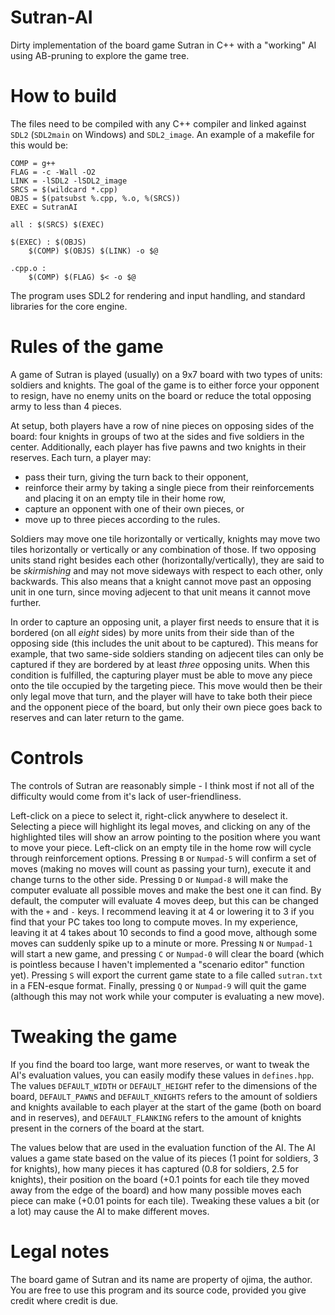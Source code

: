 # Sutran-AI
Dirty implementation of the board game Sutran in C++ with a "working" AI using AB-pruning to explore the game tree.

# How to build

The files need to be compiled with any C++ compiler and linked against `SDL2` (`SDL2main` on Windows) and `SDL2_image`. An example of a makefile for this would be:

    COMP = g++
    FLAG = -c -Wall -O2
    LINK = -lSDL2 -lSDL2_image
    SRCS = $(wildcard *.cpp)
    OBJS = $(patsubst %.cpp, %.o, %(SRCS))
    EXEC = SutranAI
    
    all : $(SRCS) $(EXEC)
    
    $(EXEC) : $(OBJS)
        $(COMP) $(OBJS) $(LINK) -o $@
    
    .cpp.o :
        $(COMP) $(FLAG) $< -o $@
 
 The program uses SDL2 for rendering and input handling, and standard libraries for the core engine.
 
 # Rules of the game
 
 A game of Sutran is played (usually) on a 9x7 board with two types of units: soldiers and knights. The goal of the game is to either force your opponent to resign, have no enemy units on the board or reduce the total opposing army to less than 4 pieces.
 
 At setup, both players have a row of nine pieces on opposing sides of the board: four knights in groups of two at the sides and five soldiers in the center. Additionally, each player has five pawns and two knights in their reserves. Each turn, a player may:
 
 - pass their turn, giving the turn back to their opponent,
 - reinforce their army by taking a single piece from their reinforcements and placing it on an empty tile in their home row,
 - capture an opponent with one of their own pieces, or
 - move up to three pieces according to the rules.

Soldiers may move one tile horizontally or vertically, knights may move two tiles horizontally or vertically or any combination of those. If two opposing units stand right besides each other (horizontally/vertically), they are said to be *skirmishing* and may not move sideways with respect to each other, only backwards. This also means that a knight cannot move past an opposing unit in one turn, since moving adjecent to that unit means it cannot move further.

In order to capture an opposing unit, a player first needs to ensure that it is bordered (on all _eight_ sides) by more units from their side than of the opposing side (this includes the unit about to be captured). This means for example, that two same-side soldiers standing on adjecent tiles can only be captured if they are bordered by at least _three_ opposing units. When this condition is fulfilled, the capturing player must be able to move any piece onto the tile occupied by the targeting piece. This move would then be their only legal move that turn, and the player will have to take both their piece and the opponent piece of the board, but only their own piece goes back to reserves and can later return to the game.

# Controls

The controls of Sutran are reasonably simple - I think most if not all of the difficulty would come from it's lack of user-friendliness.

Left-click on a piece to select it, right-click anywhere to deselect it. Selecting a piece will highlight its legal moves, and clicking on any of the highlighted tiles will show an arrow pointing to the position where you want to move your piece. Left-click on an empty tile in the home row will cycle through reinforcement options.
Pressing `B` or `Numpad-5` will confirm a set of moves (making no moves will count as passing your turn), execute it and change turns to the other side.
Pressing `D` or `Numpad-8` will make the computer evaluate all possible moves and make the best one it can find. By default, the computer will evaluate 4 moves deep, but this can be changed with the `+` and `-` keys. I recommend leaving it at 4 or lowering it to 3 if you find that your PC takes too long to compute moves. In my experience, leaving it at 4 takes about 10 seconds to find a good move, although some moves can suddenly spike up to a minute or more.
Pressing `N` or `Numpad-1` will start a new game, and pressing `C` or `Numpad-0` will clear the board (which is pointless because I haven't implemented a "scenario editor" function yet).
Pressing `S` will export the current game state to a file called `sutran.txt` in a FEN-esque format.
Finally, pressing `Q` or `Numpad-9` will quit the game (although this may not work while your computer is evaluating a new move).

# Tweaking the game

If you find the board too large, want more reserves, or want to tweak the AI's evaluation values, you can easily modify these values in `defines.hpp`. The values `DEFAULT_WIDTH` or `DEFAULT_HEIGHT` refer to the dimensions of the board, `DEFAULT_PAWNS` and `DEFAULT_KNIGHTS` refers to the amount of soldiers and knights available to each player at the start of the game (both on board and in reserves), and `DEFAULT_FLANKING` refers to the amount of knights present in the corners of the board at the start.

The values below that are used in the evaluation function of the AI. The AI values a game state based on the value of its pieces (1 point for soldiers, 3 for knights), how many pieces it has captured (0.8 for soldiers, 2.5 for knights), their position on the board (+0.1 points for each tile they moved away from the edge of the board) and how many possible moves each piece can make (+0.01 points for each tile). Tweaking these values a bit (or a lot) may cause the AI to make different moves.

# Legal notes

The board game of Sutran and its name are property of ojima, the author.
You are free to use this program and its source code, provided you give credit where credit is due.
